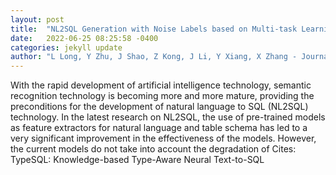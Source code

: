```yaml
---
layout: post
title:  "NL2SQL Generation with Noise Labels based on Multi-task Learning"
date:   2022-06-25 08:25:58 -0400
categories: jekyll update
author: "L Long, Y Zhu, J Shao, Z Kong, J Li, Y Xiang, X Zhang - Journal of Physics , 2022"
---
```

With the rapid development of artificial intelligence technology, semantic recognition technology is becoming more and more mature, providing the preconditions for the development of natural language to SQL (NL2SQL) technology. In the latest research on NL2SQL, the use of pre-trained models as feature extractors for natural language and table schema has led to a very significant improvement in the effectiveness of the models. However, the current models do not take into account the degradation of 
Cites: TypeSQL: Knowledge-based Type-Aware Neural Text-to-SQL